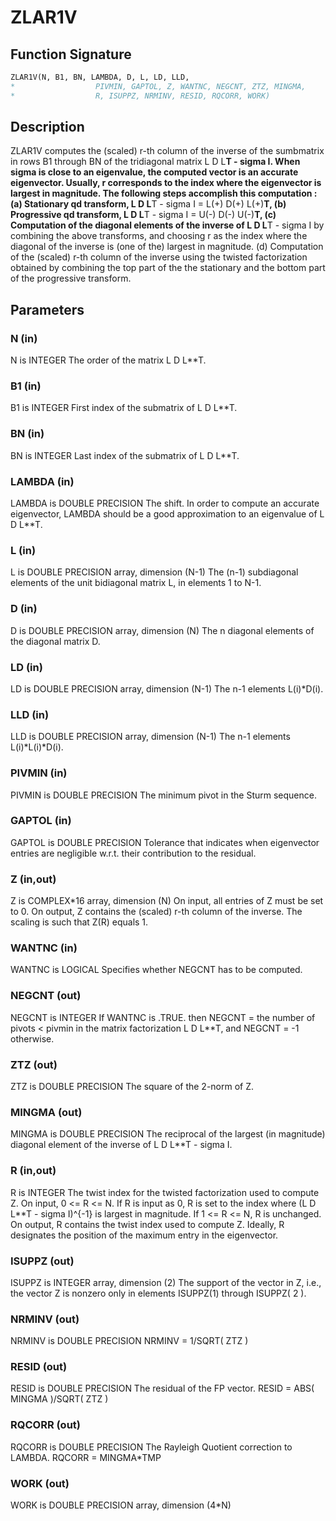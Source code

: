# ZLAR1V

## Function Signature

```fortran
ZLAR1V(N, B1, BN, LAMBDA, D, L, LD, LLD,
*                  PIVMIN, GAPTOL, Z, WANTNC, NEGCNT, ZTZ, MINGMA,
*                  R, ISUPPZ, NRMINV, RESID, RQCORR, WORK)
```

## Description


 ZLAR1V computes the (scaled) r-th column of the inverse of
 the sumbmatrix in rows B1 through BN of the tridiagonal matrix
 L D L**T - sigma I. When sigma is close to an eigenvalue, the
 computed vector is an accurate eigenvector. Usually, r corresponds
 to the index where the eigenvector is largest in magnitude.
 The following steps accomplish this computation :
 (a) Stationary qd transform,  L D L**T - sigma I = L(+) D(+) L(+)**T,
 (b) Progressive qd transform, L D L**T - sigma I = U(-) D(-) U(-)**T,
 (c) Computation of the diagonal elements of the inverse of
     L D L**T - sigma I by combining the above transforms, and choosing
     r as the index where the diagonal of the inverse is (one of the)
     largest in magnitude.
 (d) Computation of the (scaled) r-th column of the inverse using the
     twisted factorization obtained by combining the top part of the
     the stationary and the bottom part of the progressive transform.

## Parameters

### N (in)

N is INTEGER The order of the matrix L D L**T.

### B1 (in)

B1 is INTEGER First index of the submatrix of L D L**T.

### BN (in)

BN is INTEGER Last index of the submatrix of L D L**T.

### LAMBDA (in)

LAMBDA is DOUBLE PRECISION The shift. In order to compute an accurate eigenvector, LAMBDA should be a good approximation to an eigenvalue of L D L**T.

### L (in)

L is DOUBLE PRECISION array, dimension (N-1) The (n-1) subdiagonal elements of the unit bidiagonal matrix L, in elements 1 to N-1.

### D (in)

D is DOUBLE PRECISION array, dimension (N) The n diagonal elements of the diagonal matrix D.

### LD (in)

LD is DOUBLE PRECISION array, dimension (N-1) The n-1 elements L(i)*D(i).

### LLD (in)

LLD is DOUBLE PRECISION array, dimension (N-1) The n-1 elements L(i)*L(i)*D(i).

### PIVMIN (in)

PIVMIN is DOUBLE PRECISION The minimum pivot in the Sturm sequence.

### GAPTOL (in)

GAPTOL is DOUBLE PRECISION Tolerance that indicates when eigenvector entries are negligible w.r.t. their contribution to the residual.

### Z (in,out)

Z is COMPLEX*16 array, dimension (N) On input, all entries of Z must be set to 0. On output, Z contains the (scaled) r-th column of the inverse. The scaling is such that Z(R) equals 1.

### WANTNC (in)

WANTNC is LOGICAL Specifies whether NEGCNT has to be computed.

### NEGCNT (out)

NEGCNT is INTEGER If WANTNC is .TRUE. then NEGCNT = the number of pivots < pivmin in the matrix factorization L D L**T, and NEGCNT = -1 otherwise.

### ZTZ (out)

ZTZ is DOUBLE PRECISION The square of the 2-norm of Z.

### MINGMA (out)

MINGMA is DOUBLE PRECISION The reciprocal of the largest (in magnitude) diagonal element of the inverse of L D L**T - sigma I.

### R (in,out)

R is INTEGER The twist index for the twisted factorization used to compute Z. On input, 0 <= R <= N. If R is input as 0, R is set to the index where (L D L**T - sigma I)^{-1} is largest in magnitude. If 1 <= R <= N, R is unchanged. On output, R contains the twist index used to compute Z. Ideally, R designates the position of the maximum entry in the eigenvector.

### ISUPPZ (out)

ISUPPZ is INTEGER array, dimension (2) The support of the vector in Z, i.e., the vector Z is nonzero only in elements ISUPPZ(1) through ISUPPZ( 2 ).

### NRMINV (out)

NRMINV is DOUBLE PRECISION NRMINV = 1/SQRT( ZTZ )

### RESID (out)

RESID is DOUBLE PRECISION The residual of the FP vector. RESID = ABS( MINGMA )/SQRT( ZTZ )

### RQCORR (out)

RQCORR is DOUBLE PRECISION The Rayleigh Quotient correction to LAMBDA. RQCORR = MINGMA*TMP

### WORK (out)

WORK is DOUBLE PRECISION array, dimension (4*N)

